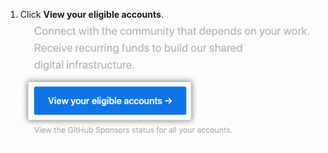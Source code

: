 1. Click **View your eligible accounts**. ![View your eligible accounts button](/assets/images/help/sponsors/view-eligible-accounts.png)
